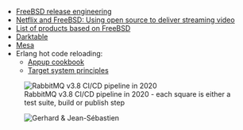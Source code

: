 - [FreeBSD release engineering](https://www.freebsd.org/releng/)
- [Netflix and FreeBSD: Using open source to deliver streaming video](https://papers.freebsd.org/2019/fosdem/looney-netflix_and_freebsd/)
- [List of products based on FreeBSD](https://en.wikipedia.org/wiki/List_of_products_based_on_FreeBSD)
- [Darktable](http://darktable.org/)
- [Mesa](https://mesa3d.org/)
- Erlang hot code reloading:
    - [Appup cookbook](https://erlang.org/doc/design_principles/appup_cookbook.html)
    - [Target system principles](https://erlang.org/doc/system_principles/create_target.html)

<figure class="richtext-figure richtext-figure--full">
  <img src="https://changelog-assets.s3.amazonaws.com/shipit/shipit-9--rabbitmq-3-8-pipeline-2020.png" alt="RabbitMQ v3.8 CI/CD pipeline in 2020">
  <figcaption><span>RabbitMQ v3.8 CI/CD pipeline in 2020 - each square is either a test suite, build or publish step</span></figcaption> 
</figure>

<figure class="richtext-figure richtext-figure--full">
  <img src="https://changelog-assets.s3.amazonaws.com/shipit/shipit-9--jean-sebastien.jpg" alt="Gerhard & Jean-Sébastien">
</figure>